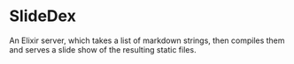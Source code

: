 SlideDex
========

An Elixir server, which takes a list of markdown strings, then compiles them and serves a slide show of the resulting static files.
